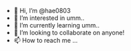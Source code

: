 - 👋 Hi, I’m @hae0803
- 👀 I’m interested in umm..
- 🌱 I’m currently learning umm..
- 💞️ I’m looking to collaborate on anyone!
- 📫 How to reach me ...

<!---
hae0803/hae0803 is a ✨ special ✨ repository because its `README.md` (this file) appears on your GitHub profile.
You can click the Preview link to take a look at your changes.
--->
